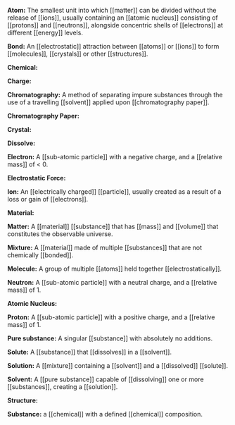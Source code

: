 **Atom:** The smallest unit into which [[matter]] can be divided without the release of [[ions]], usually containing an [[atomic nucleus]] consisting of [[protons]] and [[neutrons]], alongside concentric shells of [[electrons]] at different [[energy]] levels. 

**Bond:** An [[electrostatic]] attraction between [[atoms]] or [[ions]] to form [[molecules]], [[crystals]] or other [[structures]]. 

**Chemical:** 

**Charge:** 

**Chromatography:** A method of separating impure substances through the use of a travelling [[solvent]] applied upon [[chromatography paper]]. 

**Chromatography Paper:** 

**Crystal:** 

**Dissolve:** 

**Electron:** A [[sub-atomic particle]] with a negative charge, and a [[relative mass]] of < 0. 

**Electrostatic Force:** 

**Ion:** An [[electrically charged]] [[particle]], usually created as a result of a loss or gain of [[electrons]]. 

**Material:** 

**Matter:** A [[material]] [[substance]] that has [[mass]] and [[volume]] that constitutes the observable universe. 

**Mixture:** A [[material]] made of multiple [[substances]] that are not chemically [[bonded]]. 

**Molecule:** A group of multiple [[atoms]] held together [[electrostatically]]. 

**Neutron:** A [[sub-atomic particle]] with a neutral charge, and a [[relative mass]] of 1. 

**Atomic Nucleus:** 

**Proton:** A [[sub-atomic particle]] with a positive charge, and a [[relative mass]] of 1. 

**Pure substance:** A singular [[substance]] with absolutely no additions. 

**Solute:** A [[substance]] that [[dissolves]] in a [[solvent]]. 

**Solution:** A [[mixture]] containing a [[solvent]] and a [[dissolved]] [[solute]]. 

**Solvent:** A [[pure substance]] capable of [[dissolving]] one or more [[substances]], creating a [[solution]]. 

**Structure:** 

**Substance:** a [[chemical]] with a defined [[chemical]] composition. 